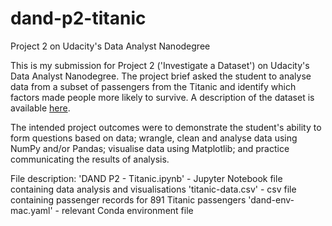 # dand-p2-titanic
Project 2 on Udacity's Data Analyst Nanodegree

This is my submission for Project 2 ('Investigate a Dataset') on Udacity's Data Analyst Nanodegree.
The project brief asked the student to analyse data from a subset of passengers from the Titanic and identify which factors made people more likely to survive. A description of the dataset is available [here](https://www.kaggle.com/c/titanic/data).

The intended project outcomes were to demonstrate the student's ability to form questions based on data; wrangle, clean and analyse data using NumPy and/or Pandas; visualise data using Matplotlib; and practice communicating the results of analysis.

File description:
'DAND P2 - Titanic.ipynb' - Jupyter Notebook file containing data analysis and visualisations
'titanic-data.csv' - csv file containing passenger records for 891 Titanic passengers
'dand-env-mac.yaml' - relevant Conda environment file
